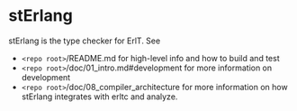 # stErlang

stErlang is the type checker for ErlT. See
- `<repo root>`/README.md for high-level info and how to build and test
- `<repo root>`/doc/01_intro.md#development for more information on development
- `<repo root>`/doc/08_compiler_architecture for more information on how stErlang integrates with erltc and analyze.


